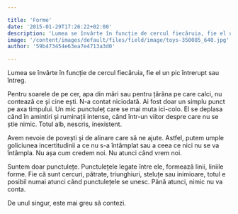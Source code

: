 ```yaml
---

title: 'Forme'
date: '2015-01-29T17:26:22+02:00'
description: 'Lumea se învârte în funcție de cercul fiecăruia, fie el un pic întrerupt sauîntreg.Pentru soarele de pe cer, apa din mări sau pentru țărâna pe care calci, nucontează ce și cine ești. N-a contat niciod'
image: '/content/images/default/files/field/image/toys-350085_640.jpg'
author: '59b473454e63ea7e4713a3d0'

---
```

<div class="kg-card-markdown"><p>Lumea se învârte în funcție de cercul fiecăruia, fie el un pic întrerupt sau întreg.</p>
<p>Pentru soarele de pe cer, apa din mări sau pentru țărâna pe care calci, nu contează ce și cine ești. N-a contat niciodată. Ai fost doar un simplu punct pe axa timpului. Un mic punctuleț care se mai muta ici-colo. El se deplasa când în amintiri și ruminații intense, când într-un viitor despre care nu se știe nimic. Totul alb, nescris, inexistent.</p>
<p>Avem nevoie de povești și de alinare care să ne ajute. Astfel, putem umple goliciunea incertitudinii a ce nu s-a întâmplat sau a ceea ce nici nu se va întâmpla. Nu așa cum credem noi. Nu atunci când vrem noi.</p>
<p>Suntem doar punctulețe. Punctulețele legate între ele, formează linii, liniile forme. Fie că sunt cercuri, pătrate, triunghiuri, steluțe sau inimioare, totul e posibil numai atunci când punctulețele se unesc. Până atunci, nimic nu va conta. </p>
<p>De unul singur, este mai greu să contezi.</p>
</div>
